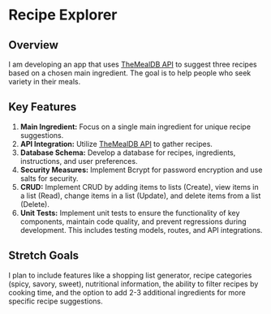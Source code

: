 # Recipe Explorer

## Overview
I am developing an app that uses [TheMealDB API](https://www.themealdb.com/) to suggest three recipes based on a chosen main ingredient. The goal is to help people who seek variety in their meals.

## Key Features
1. **Main Ingredient:** Focus on a single main ingredient for unique recipe suggestions.
2. **API Integration:** Utilize [TheMealDB API](https://www.themealdb.com/) to gather recipes.
3. **Database Schema:** Develop a database for recipes, ingredients, instructions, and user preferences.
4. **Security Measures:** Implement Bcrypt for password encryption and use salts for security.
5. **CRUD:** Implement CRUD by adding items to lists (Create), view items in a list (Read), change items in a list (Update), and delete items from a list (Delete).
6. **Unit Tests:** Implement unit tests to ensure the functionality of key components, maintain code quality, and prevent regressions during development. This includes testing models, routes, and API integrations.

## Stretch Goals
I plan to include features like a shopping list generator, recipe categories (spicy, savory, sweet), nutritional information, the ability to filter recipes by cooking time, and the option to add 2-3 additional ingredients for more specific recipe suggestions.